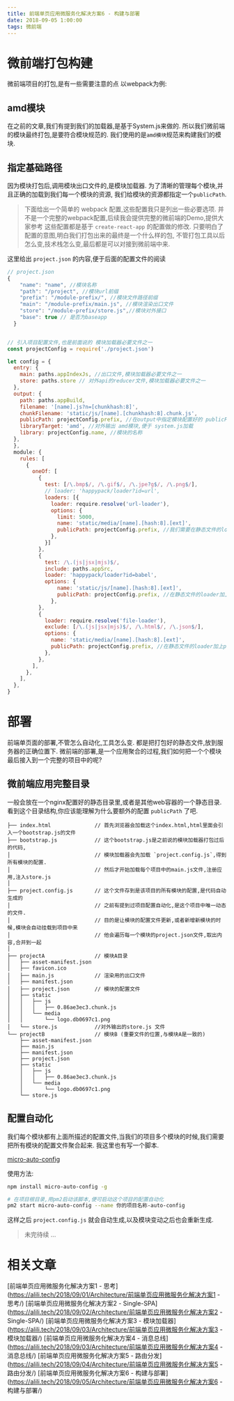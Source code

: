 ```yaml
---
title: 前端单页应用微服务化解决方案6 - 构建与部署
date: 2018-09-05 1:00:00
tags: 微前端
---
```


# 微前端打包构建
微前端项目的打包,是有一些需要注意的点
以webpack为例:

## amd模块
在之前的文章,我们有提到我们的加载器,是基于System.js来做的.
所以我们微前端的模块最终打包,是要符合模块规范的.
我们使用的是`amd模块`规范来构建我们的模块.


## 指定基础路径
因为模块打包后,调用模块出口文件的,是模块加载器.
为了清晰的管理每个模块,并且正确的加载到我们每一个模块的资源,
我们给模块的资源都指定一个`publicPath`.


> 下面给出一个简单的 webpack 配置,这些配置我只是列出一些必要选项.
并不是一个完整的webpack配置,后续我会提供完整的微前端的Demo,提供大家参考
这些配置都是基于 `create-react-app` 的配置做的修改.
只要明白了配置的意图,明白我们打包出来的最终是一个什么样的包,
不管打包工具以后怎么变,技术栈怎么变,最后都是可以对接到微前端中来.


 这里给出 `project.json` 的内容,便于后面的配置文件的阅读
```js
// project.json
{
    "name": "name", //模块名称
    "path": "/project", //模块url前缀
    "prefix": "/module-prefix/", //模块文件路径前缀
    "main": "/module-prefix/main.js", //模块渲染出口文件
    "store": "/module-prefix/store.js",//模块对外接口
    "base": true // 是否为baseapp
  }
```



```js

// 引入项目配置文件,也是前面说的 模块加载器必要文件之一
const projectConfig = require('./project.json')

let config = {
  entry: {
    main: paths.appIndexJs, //出口文件,模块加载器必要文件之一
    store: paths.store // 对外api的reducer文件,模块加载器必要文件之一
  },
  output: {
    path: paths.appBuild,
    filename: '[name].js?n=[chunkhash:8]',
    chunkFilename: 'static/js/[name].[chunkhash:8].chunk.js',
    publicPath: projectConfig.prefix, //在output中指定模块配置好的 publicPath
    libraryTarget: 'amd', //对外输出 amd模块,便于 system.js加载
    library: projectConfig.name, //模块的名称
  },
  },
  module: {
    rules: [
      {
        oneOf: [
          {
            test: [/\.bmp$/, /\.gif$/, /\.jpe?g$/, /\.png$/],
            // loader: 'happypack/loader?id=url',
            loaders: [{
              loader: require.resolve('url-loader'),
              options: {
                limit: 5000,
                name: 'static/media/[name].[hash:8].[ext]',
                publicPath: projectConfig.prefix, //我们需要在静态文件的loader加上publicPath
              },
            }]
          },
          {
            test: /\.(js|jsx|mjs)$/,
            include: paths.appSrc,
            loader: 'happypack/loader?id=babel',
            options: {
                name: 'static/js/[name].[hash:8].[ext]',
                publicPath: projectConfig.prefix, //在静态文件的loader加上publicPath
              },
          },
          {
            loader: require.resolve('file-loader'),
            exclude: [/\.(js|jsx|mjs)$/, /\.html$/, /\.json$/],
            options: {
              name: 'static/media/[name].[hash:8].[ext]',
              publicPath: projectConfig.prefix, //在静态文件的loader加上publicPath
            },
          },
        ],
      },
    ],
  },
}

```


# 部署

前端单页面的部署,不管怎么自动化,工具怎么变.
都是把打包好的静态文件,放到服务器的正确位置下.
微前端的部署,是一个应用聚合的过程,我们如何把一个个模块最后接入到一个完整的项目中的呢?


## 微前端应用完整目录

一般会放在一个nginx配置好的静态目录里,或者是其他web容器的一个静态目录.
看到这个目录结构,你应该能理解为什么要额外的配置 `publicPath` 了吧.

```
├── index.html              // 首先浏览器会加载这个index.html,html里面会引入一个bootstrap.js的文件
├── bootstrap.js            // 这个bootstrap.js是之前说的模块加载器打包过后的代码,
│                           // 模块加载器会先加载 `project.config.js`,得到所有模块的配置.
│                           // 然后才开始加载每个项目中的main.js文件,注册应用,注入store.js
│
├── project.config.js       // 这个文件存到是该项目的所有模块的配置,是代码自动生成的
│                           // 之前有提到过项目配置自动化,是这个项目中唯一动态的文件.
│                           // 目的是让模块的配置文件更新,或者新增新模块的时候,模块会自动挂载到项目中来
│                           // 他会遍历每一个模块的project.json文件,取出内容,合并到一起
│
├── projectA                // 模块A目录
│   ├── asset-manifest.json
│   ├── favicon.ico
│   ├── main.js             // 渲染用的出口文件
│   ├── manifest.json
│   ├── project.json        // 模块的配置文件
│   ├── static
│   │   ├── js
│   │   │   ├── 0.86ae3ec3.chunk.js
│   │   └── media
│   │       └── logo.db0697c1.png
│   └── store.js            //对外输出的store.js 文件
└── projectB                // 模块B (重要文件的位置,与模块A是一致的)
    ├── asset-manifest.json
    ├── main.js
    ├── manifest.json
    ├── project.json
    ├── static
    │   ├── js
    │   │   ├── 0.86ae3ec3.chunk.js
    │   └── media
    │       └── logo.db0697c1.png
    └── store.js
```

## 配置自动化
我们每个模块都有上面所描述的配置文件,当我们的项目多个模块的时候,我们需要把所有模块的配置文件聚合起来.
我这里也有写一个脚本.

[micro-auto-config](https://www.npmjs.com/package/micro-auto-config)

使用方法:

```bash
npm install micro-auto-config -g

# 在项目根目录,用pm2启动该脚本,便可启动这个项目的配置自动化
pm2 start micro-auto-config --name 你的项目名称-auto-config
```
这样之后 `project.config.js` 就会自动生成,以及模块变动之后也会重新生成.

> 未完待续 ...


# 相关文章
[前端单页应用微服务化解决方案1 - 思考](https://alili.tech/2018/09/01/Architecture/前端单页应用微服务化解决方案1 - 思考/)
[前端单页应用微服务化解决方案2 - Single-SPA](https://alili.tech/2018/09/02/Architecture/前端单页应用微服务化解决方案2 - Single-SPA/)
[前端单页应用微服务化解决方案3 - 模块加载器](https://alili.tech/2018/09/03/Architecture/前端单页应用微服务化解决方案3 - 模块加载器/)
[前端单页应用微服务化解决方案4 - 消息总线](https://alili.tech/2018/09/03/Architecture/前端单页应用微服务化解决方案4 - 消息总线/)
[前端单页应用微服务化解决方案5 - 路由分发](https://alili.tech/2018/09/04/Architecture/前端单页应用微服务化解决方案5 - 路由分发/)
[前端单页应用微服务化解决方案6 - 构建与部署](https://alili.tech/2018/09/05/Architecture/前端单页应用微服务化解决方案6 - 构建与部署/)
